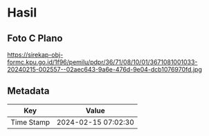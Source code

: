# Hasil

## Foto C Plano

https://sirekap-obj-formc.kpu.go.id/1f96/pemilu/pdpr/36/71/08/10/01/3671081001033-20240215-002557--02aec643-9a6e-476d-9e04-dcb1076970fd.jpg


## Metadata

| Key        | Value               |
| ---------- | ------------------- |
| Time Stamp | 2024-02-15 07:02:30 |



